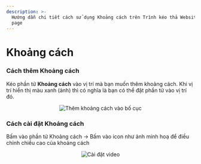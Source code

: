```yaml
---
description: >-
  Hướng dẫn chi tiết cách sử dụng Khoảng cách trên Trình kéo thả Website/Landing
  page
---
```


# Khoảng cách

### Cách thêm Khoảng cách[​](https://tempi.vn/huong-dan/cac-thanh-phan-co-ban-tren-tempi/phan-tu/khoang-cach/#c%C3%A1ch-th%C3%AAm-kho%E1%BA%A3ng-c%C3%A1ch) <a href="#cach-them-khoang-cach" id="cach-them-khoang-cach"></a>

Kéo phần tử **Khoảng cách** vào vị trí mà bạn muốn thêm khoảng cách. Khi vị trí hiển thị màu xanh (ảnh) thì có nghĩa là bạn có thể đặt phần tử vào vị trí đó.



<div align="center"><img src="https://lh3.googleusercontent.com/afEbjp3juLA10By4PPtUKmyWew8kOjunpSVpTPkyZNVHgUv4oL-f97fuDHVvKydt1XnFIlxf1ffDLwgjq_VAN892Ywss_fm3=rw-w2304" alt="Thêm khoảng cách vào bố cục"></div>



### Cách cài đặt Khoảng cách[​](https://tempi.vn/huong-dan/cac-thanh-phan-co-ban-tren-tempi/phan-tu/khoang-cach/#c%C3%A1ch-c%C3%A0i-%C4%91%E1%BA%B7t-kho%E1%BA%A3ng-c%C3%A1ch) <a href="#cach-cai-dat-khoang-cach" id="cach-cai-dat-khoang-cach"></a>

Bấm vào phần tử Khoảng cách -> Bấm vào icon như ảnh minh hoạ để điều chỉnh chiều cao của khoảng cách

<div align="center"><img src="https://lh3.googleusercontent.com/IqKgBpVWSnSnD5D4o-cfuqLAIq9Cg7jJqnpl-aL-xR3lvYzEi9Sxr9bwyIsP0DAMXe4bV9Q3r4ReVgVkfeLU6aOyNc9oq_9Yjw=rw-w1644" alt="Cài đặt video"></div>
